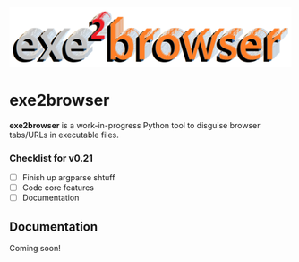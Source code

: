 ![](github-assets/exe2browser.png)

# exe2browser
**exe2browser** is a work-in-progress Python tool to disguise browser tabs/URLs in executable files.

### Checklist for v0.21

- [ ] Finish up argparse shtuff
- [ ] Code core features
- [ ] Documentation

## Documentation
Coming soon!